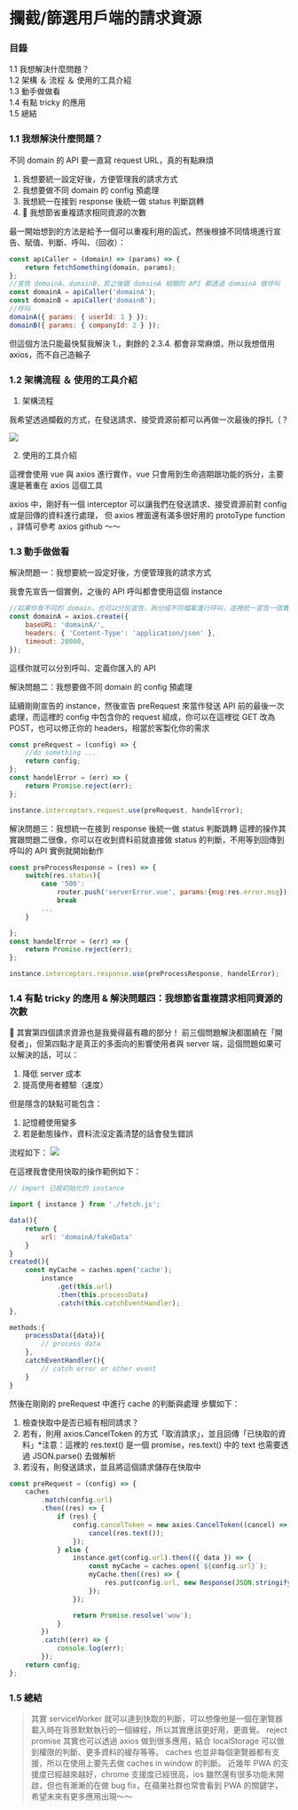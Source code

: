 # 攔截/篩選用戶端的請求資源

### 目錄

1.1 我想解決什麼問題？ <br>
1.2 架構 ＆ 流程 ＆ 使用的工具介紹<br>
1.3 動手做做看<br>
1.4 有點 tricky 的應用<br>
1.5 總結<br>

### 1.1 我想解決什麼問題？

不同 domain 的 API 要一直寫 request URL，真的有點麻煩

1. 我想要統一設定好後，方便管理我的請求方式
2. 我想要做不同 domain 的 config 預處理
3. 我想統一在接到 response 後統一做 status 判斷跳轉
4.  我想節省重複請求相同資源的次數

最一開始想到的方法是給予一個可以重複利用的函式，然後根據不同情境進行宣告、賦值、判斷、呼叫、（回收）：

```js
const apiCaller = (domain) => (params) => {
    return fetchSomething(domain, params);
};
//宣告 domainA、domainB，若之後跟 domainA 相關的 API 都透過 domainA 做呼叫
const domainA = apiCaller('domainA');
const domainB = apiCaller('domainB');
//呼叫
domainA({ params: { userId: 1 } });
domainB({ params: { companyId: 2 } });
```

但這個方法只能最快幫我解決 1.，剩餘的 2.3.4. 都會非常麻煩，所以我想借用 axios，而不自己造輪子

### 1.2 架構流程 ＆ 使用的工具介紹

1. 架構流程

我希望透過攔截的方式，在發送請求、接受資源前都可以再做一次最後的掙扎（？

![](../images/interceptorApply-1.png)

2. 使用的工具介紹

這裡會使用 vue 與 axios 進行實作，vue 只會用到生命週期跟功能的拆分，主要還是著重在 axios 這個工具

axios 中，剛好有一個 interceptor 可以讓我們在發送請求、接受資源前對 config 或是回傳的資料進行處理，
但 axios 裡面還有滿多很好用的 protoType function ，詳情可參考 axios github ～～

### 1.3 動手做做看

解決問題一：我想要統一設定好後，方便管理我的請求方式

我會先宣告一個實例，之後的 API 呼叫都會使用這個 instance

```js
//如果你有不同的 domain，也可以分別宣告，拆分成不同檔案進行呼叫，這裡統一宣告一個實例
const domainA = axios.create({
    baseURL: 'domainA/',
    headers: { 'Content-Type': 'application/json' },
    timeout: 20000,
});
```

這樣你就可以分別呼叫、定義你匯入的 API

解決問題二：我想要做不同 domain 的 config 預處理

延續剛剛宣告的 instance，然後宣告 preRequest 來當作發送 API 前的最後一次處理，而這裡的 config 中包含你的 request 組成，你可以在這裡從 GET 改為 POST，也可以修正你的 headers，相當於客製化你的需求

```js
const preRequest = (config) => {
    //do something ...
    return config;
};
const handelError = (err) => {
    return Promise.reject(err);
};

instance.interceptors.request.use(preRequest, handelError);
```

解決問題三：我想統一在接到 response 後統一做 status 判斷跳轉
這裡的操作其實跟問題二很像，你可以在收到資料前就直接做 status 的判斷，不用等到回傳到呼叫的 API 實例就開始動作

```js
const preProcessResponse = (res) => {
    switch(res.status){
        case '500':
            router.push('serverError.vue', params:{msg:res.error.msg})
            break
        ...
    }

};
const handelError = (err) => {
    return Promise.reject(err);
};

instance.interceptors.response.use(preProcessResponse, handelError);
```

### 1.4 有點 tricky 的應用 & 解決問題四：我想節省重複請求相同資源的次數

 其實第四個請求資源也是我覺得最有趣的部分！
前三個問題解決都圍繞在「開發者」，但第四點才是真正的多面向的影響使用者與 server 端，這個問題如果可以解決的話，可以：

1. 降低 server 成本
2. 提高使用者體驗（速度）

但是隱含的缺點可能包含：

1. 記憶體使用變多
2. 若是動態操作，資料流沒定義清楚的話會發生錯誤

流程如下：
![](../images/interceptorApply-2.png)

在這裡我會使用快取的操作範例如下：

```js
// import 已經初始化的 instance

import { instance } from './fetch.js';

data(){
    return {
        url: 'domainA/fakeData'
    }
}
created(){
    const myCache = caches.open('cache');
        instance
            .get(this.url)
            .then(this.processData)
            .catch(this.catchEventHandler);
},

methods:{
    processData({data}){
        // process data
    },
    catchEventHandler(){
        // catch error or other event
    }
}
```

然後在剛剛的 preRequest 中進行 cache 的判斷與處理
步驟如下：

1. 檢查快取中是否已經有相同請求？
2. 若有，則用 axios.CancelToken 的方式「取消請求」，並且回傳「已快取的資料」\*注意：這裡的 res.text() 是一個 promise，res.text() 中的 text 也需要透過 JSON.parse() 去做解析
3. 若沒有，則發送請求，並且將這個請求儲存在快取中

```js
const preRequest = (config) => {
    caches
        .match(config.url)
        .then((res) => {
            if (res) {
                config.cancelToken = new axios.CancelToken((cancel) => {
                    cancel(res.text());
                });
            } else {
                instance.get(config.url).then(({ data }) => {
                    const myCache = caches.open(`${config.url}`);
                    myCache.then((res) => {
                        res.put(config.url, new Response(JSON.stringify(data.data)));
                    });
                });

                return Promise.resolve('wow');
            }
        })
        .catch((err) => {
            console.log(err);
        });
    return config;
};
```

### 1.5 總結

> 其實 serviceWorker 就可以達到快取的判斷，可以想像他是一個在瀏覽器載入時在背景默默執行的一個線程，所以其實應該更好用，更直覺。
> reject promise 其實也可以透過 axios 做到很多應用，結合 localStorage 可以做到權限的判斷、更多資料的緩存等等。
> caches 也並非每個瀏覽器都有支援，所以在使用上要先去做 caches in window 的判斷。
> 近幾年 PWA 的支援度已經越來越好，chrome 支援度已經很高，ios 雖然還有很多功能未開啟，但也有漸漸的在做 bug fix，在蘋果社群也常會看到 PWA 的關鍵字，希望未來有更多應用出現～～
